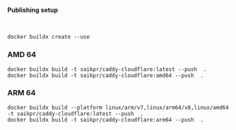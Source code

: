#### Publishing setup

```


docker buildx create --use
```

### AMD 64
```
docker buildx build -t saikpr/caddy-cloudflare:latest --push  .
docker buildx build -t saikpr/caddy-cloudflare:amd64 --push  .
```

### ARM 64
```
docker buildx build --platform linux/arm/v7,linux/arm64/v8,linux/amd64 -t saikpr/caddy-cloudflare:latest --push  .
docker buildx build -t saikpr/caddy-cloudflare:arm64 --push  .

```
